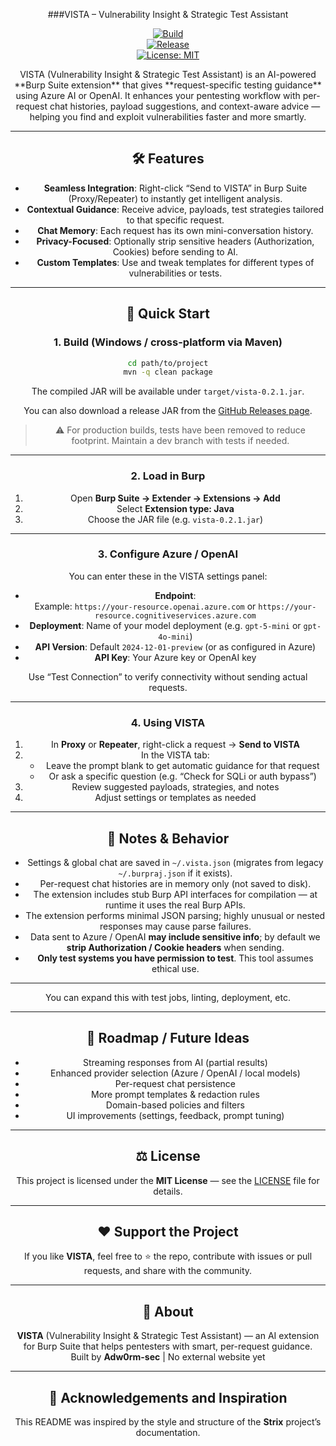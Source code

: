 <div align="center">
    
###VISTA – Vulnerability Insight & Strategic Test Assistant

[![Build](https://img.shields.io/badge/build-passing-brightgreen)]()  
[![Release](https://img.shields.io/badge/release-0.2.1-blue)]()  
[![License: MIT](https://img.shields.io/badge/license-MIT-yellow.svg)](LICENSE)  
</div>
<div align="center">
VISTA (Vulnerability Insight & Strategic Test Assistant) is an AI-powered **Burp Suite extension** that gives **request-specific testing guidance** using Azure AI or OpenAI. It enhances your pentesting workflow with per-request chat histories, payload suggestions, and context-aware advice — helping you find and exploit vulnerabilities faster and more smartly.

---

## 🛠️ Features

- **Seamless Integration**: Right-click “Send to VISTA” in Burp Suite (Proxy/Repeater) to instantly get intelligent analysis.  
- **Contextual Guidance**: Receive advice, payloads, test strategies tailored to that specific request.  
- **Chat Memory**: Each request has its own mini-conversation history.  
- **Privacy-Focused**: Optionally strip sensitive headers (Authorization, Cookies) before sending to AI.  
- **Custom Templates**: Use and tweak templates for different types of vulnerabilities or tests.  

---

## 🚀 Quick Start

### 1. Build (Windows / cross-platform via Maven)

```bash
cd path/to/project
mvn -q clean package
```

The compiled JAR will be available under `target/vista-0.2.1.jar`.

You can also download a release JAR from the [GitHub Releases page](https://github.com/Adw0rm-sec/VISTA/releases/latest).

> ⚠️ For production builds, tests have been removed to reduce footprint. Maintain a dev branch with tests if needed.

---

### 2. Load in Burp

1. Open **Burp Suite → Extender → Extensions → Add**  
2. Select **Extension type: Java**  
3. Choose the JAR file (e.g. `vista-0.2.1.jar`)  

---

### 3. Configure Azure / OpenAI

You can enter these in the VISTA settings panel:

- **Endpoint**:  
  Example: `https://your-resource.openai.azure.com` or `https://your-resource.cognitiveservices.azure.com`  
- **Deployment**: Name of your model deployment (e.g. `gpt-5-mini` or `gpt-4o-mini`)  
- **API Version**: Default `2024-12-01-preview` (or as configured in Azure)  
- **API Key**: Your Azure key or OpenAI key  

Use “Test Connection” to verify connectivity without sending actual requests.

---

### 4. Using VISTA

1. In **Proxy** or **Repeater**, right-click a request → **Send to VISTA**  
2. In the VISTA tab:  
   - Leave the prompt blank to get automatic guidance for that request  
   - Or ask a specific question (e.g. “Check for SQLi or auth bypass”)  
3. Review suggested payloads, strategies, and notes  
4. Adjust settings or templates as needed  

---

## 🧠 Notes & Behavior

- Settings & global chat are saved in `~/.vista.json` (migrates from legacy `~/.burpraj.json` if it exists).  
- Per-request chat histories are in memory only (not saved to disk).  
- The extension includes stub Burp API interfaces for compilation — at runtime it uses the real Burp APIs.  
- The extension performs minimal JSON parsing; highly unusual or nested responses may cause parse failures.  
- Data sent to Azure / OpenAI **may include sensitive info**; by default we **strip Authorization / Cookie headers** when sending.  
- **Only test systems you have permission to test**. This tool assumes ethical use.

---

You can expand this with test jobs, linting, deployment, etc.

---

## 🎯 Roadmap / Future Ideas

- Streaming responses from AI (partial results)  
- Enhanced provider selection (Azure / OpenAI / local models)  
- Per-request chat persistence  
- More prompt templates & redaction rules  
- Domain-based policies and filters  
- UI improvements (settings, feedback, prompt tuning)  

---

## ⚖️ License

This project is licensed under the **MIT License** — see the [LICENSE](LICENSE) file for details.

---

## ❤️ Support the Project

If you like **VISTA**, feel free to ⭐ the repo, contribute with issues or pull requests, and share with the community.

---

## 🧾 About

**VISTA** (Vulnerability Insight & Strategic Test Assistant) — an AI extension for Burp Suite that helps pentesters with smart, per-request guidance.  
Built by **Adw0rm-sec** | No external website yet  

---

## 🔖 Acknowledgements and Inspiration

This README was inspired by the style and structure of the **Strix** project’s documentation.  
